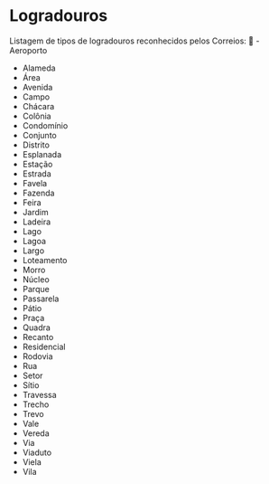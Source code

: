 Logradouros
===========

Listagem de tipos de logradouros reconhecidos pelos Correios:
 - Aeroporto
  - Alameda
  - Área
  - Avenida
  - Campo
  - Chácara
  - Colônia
  - Condomínio
  - Conjunto
  - Distrito
  - Esplanada
  - Estação
  - Estrada
  - Favela
  - Fazenda
  - Feira
  - Jardim
  - Ladeira
  - Lago
  - Lagoa
  - Largo
  - Loteamento
  - Morro
  - Núcleo
  - Parque
  - Passarela
  - Pátio
  - Praça
  - Quadra
  - Recanto
  - Residencial
  - Rodovia
  - Rua
  - Setor
  - Sítio
  - Travessa
  - Trecho
  - Trevo
  - Vale
  - Vereda
  - Via
  - Viaduto
  - Viela
  - Vila
